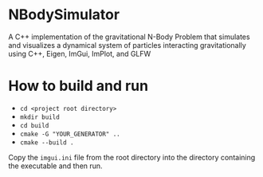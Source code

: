 # NBodySimulator
A C++ implementation of the gravitational N-Body Problem that simulates and visualizes a dynamical system of 
particles interacting gravitationally using C++, Eigen, ImGui, ImPlot, and GLFW 

# How to build and run

- `cd <project root directory>`
- `mkdir build`
- `cd build`
- `cmake -G "YOUR_GENERATOR" ..`
- `cmake --build .`

Copy the `imgui.ini` file from the root directory into the directory
containing the executable and then run.
